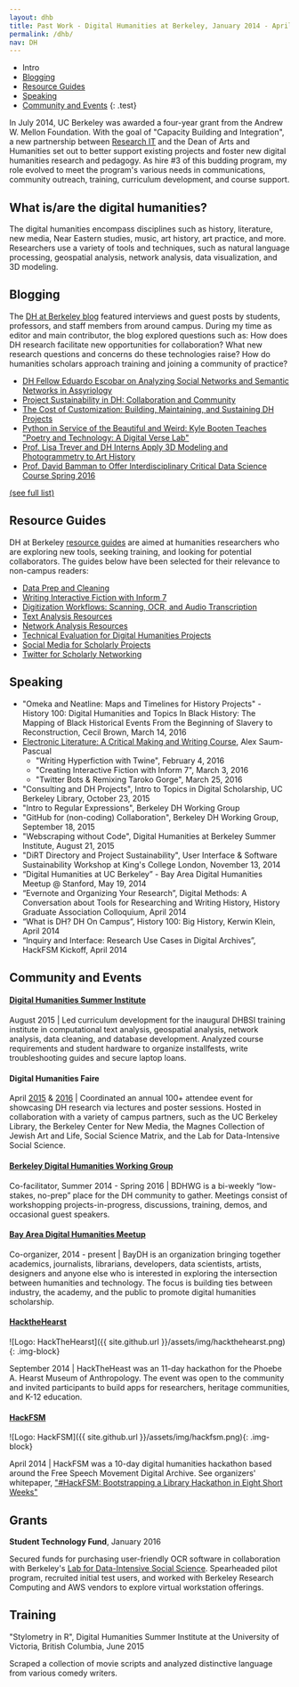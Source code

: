 ```yaml
---
layout: dhb
title: Past Work - Digital Humanities at Berkeley, January 2014 - April 2016
permalink: /dhb/
nav: DH
---
```


- Intro
- [Blogging](#blogging)
- [Resource Guides](#resource-guides)
- [Speaking](#speaking)
- [Community and Events](#community-and-events)
{: .test}

In July 2014, UC Berkeley was awarded a four-year grant from the Andrew W. Mellon Foundation. With the goal of "Capacity Building and Integration", a new partnership between [Research IT](research-it.berkeley.edu) and the Dean of Arts and Humanities set out to better support existing projects and foster new digital humanities research and pedagogy. As hire #3 of this budding program, my role evolved to meet the program's various needs in communications, community outreach, training, curriculum development, and course support.

## What is/are the digital humanities? 
The digital humanities encompass disciplines such as history, literature, new media, Near Eastern studies, music, art history, art practice, and more. Researchers use a variety of tools and techniques, such as natural language processing, geospatial analysis, network analysis, data visualization, and 3D modeling. 

## Blogging
The [DH at Berkeley blog](http://digitalhumanities.berkeley.edu/blog) featured interviews and guest posts by students, professors, and staff members from around campus. During my time as editor and main contributor, the blog explored questions such as: How does DH research facilitate new opportunities for collaboration? What new research questions and concerns do these technologies raise? How do humanities scholars approach training and joining a community of practice?  

- [DH Fellow Eduardo Escobar on Analyzing Social Networks and Semantic Networks in Assyriology](http://digitalhumanities.berkeley.edu/blog/15/11/24/dh-fellow-eduardo-escobar-analyzing-social-networks-and-semantic-networks-assyriology)
- [Project Sustainability in DH: Collaboration and Community](http://digitalhumanities.berkeley.edu/blog/15/05/01/project-sustainability-dh-collaboration-and-community)
- [The Cost of Customization: Building, Maintaining, and Sustaining DH Projects](http://digitalhumanities.berkeley.edu/blog/15/04/23/cost-customization-building-maintaining-and-sustaining-dh-projects)
- [Python in Service of the Beautiful and Weird: Kyle Booten Teaches "Poetry and Technology: A Digital Verse Lab"](http://digitalhumanities.berkeley.edu/blog/15/08/16/python-service-beautiful-and-weird-kyle-booten-teaches-poetry-and-technology-digital)
- [Prof. Lisa Trever and DH Interns Apply 3D Modeling and Photogrammetry to Art History](http://digitalhumanities.berkeley.edu/blog/15/09/02/prof-lisa-trever-and-dh-interns-apply-3d-modeling-and-photogrammetry-art-history)
- [Prof. David Bamman to Offer Interdisciplinary Critical Data Science Course Spring 2016](http://digitalhumanities.berkeley.edu/blog/15/11/09/prof-david-bamman-offer-interdisciplinary-critical-data-science-course-spring-2016)

[(see full list)](/dhb/blogging)

## Resource Guides
DH at Berkeley [resource guides](http://digitalhumanities.berkeley.edu/resources) are aimed at humanities researchers who are exploring new tools, seeking training, and looking for potential collaborators. The guides below have been selected for their relevance to non-campus readers:

- [Data Prep and Cleaning](http://digitalhumanities.berkeley.edu/data-prep-and-cleaning)
- [Writing Interactive Fiction with Inform 7](http://digitalhumanities.berkeley.edu/writing-interactive-fiction-inform-7)
- [Digitization Workflows: Scanning, OCR, and Audio Transcription](http://digitalhumanities.berkeley.edu/resources/digitization-workflows-scanning-ocr-and-audio-transcription)
- [Text Analysis Resources](http://digitalhumanities.berkeley.edu/resources/text-analysis-resources)
- [Network Analysis Resources](http://digitalhumanities.berkeley.edu/resources/network-analysis-resources)
- [Technical Evaluation for Digital Humanities Projects](http://digitalhumanities.berkeley.edu/resources/technical-evaluation-digital-humanities-projects)
- [Social Media for Scholarly Projects](http://digitalhumanities.berkeley.edu/resources/social-media-scholarly-projects)
- [Twitter for Scholarly Networking](http://digitalhumanities.berkeley.edu/twitter-scholarly-networking)

## Speaking

- "Omeka and Neatline: Maps and Timelines for History Projects" - History 100: Digital Humanities and Topics In Black History: The Mapping of Black Historical Events From the Beginning of Slavery to Reconstruction, Cecil Brown, March 14, 2016
- [Electronic Literature: A Critical Making and Writing Course](http://eliterature.digitalhumanities.berkeley.edu/), Alex Saum-Pascual
    - "Writing Hyperfiction with Twine", February 4, 2016
    - "Creating Interactive Fiction with Inform 7", March 3, 2016
    - "Twitter Bots & Remixing Taroko Gorge", March 25, 2016
- "Consulting and DH Projects", Intro to Topics in Digital Scholarship, UC Berkeley Library, October 23, 2015
- "Intro to Regular Expressions", Berkeley DH Working Group 
- "GitHub for (non-coding) Collaboration", Berkeley DH Working Group, September 18, 2015
- "Webscraping without Code", Digital Humanities at Berkeley Summer Institute, August 21, 2015
- "DiRT Directory and Project Sustainability", User Interface & Software Sustainability Workshop at King's College London, November 13, 2014
- “Digital Humanities at UC Berkeley” - Bay Area Digital Humanities Meetup @ Stanford, May 19, 2014
- “Evernote and Organizing Your Research”, Digital Methods: A Conversation about Tools for Researching and Writing History, History Graduate Association Colloquium, April 2014
- “What is DH? DH On Campus”, History 100: Big History, Kerwin Klein, April 2014
- “Inquiry and Interface: Research Use Cases in Digital Archives”, HackFSM Kickoff, April 2014

## Community and Events

#### [Digital Humanities Summer Institute](http://digitalhumanities.berkeley.edu/summer-institute-2015)
August 2015 \| Led curriculum development for the inaugural DHBSI training institute in computational text analysis, geospatial analysis, network analysis, data cleaning, and database development. Analyzed course requirements and student hardware to organize installfests, write troubleshooting guides and secure laptop loans.

#### Digital Humanities Faire
April [2015](http://digitalhumanities.berkeley.edu/blog/15/04/15/dh-community-gathers-3rd-berkeley-digital-humanities-faire) & [2016](http://digitalhumanities.berkeley.edu/dhfaire2016) \| Coordinated an annual 100+ attendee event for showcasing DH research via lectures and poster sessions. Hosted in collaboration with a variety of campus partners, such as the UC Berkeley Library, the Berkeley Center for New Media, the Magnes Collection of Jewish Art and Life, Social Science Matrix, and the Lab for Data-Intensive Social Science.

#### [Berkeley Digital Humanities Working Group](http://berkeley-dhwg.org/)

Co-facilitator, Summer 2014 - Spring 2016 \| BDHWG  is a bi-weekly “low-stakes, no-prep” place for the DH community to gather. Meetings consist of workshopping projects-in-progress, discussions, training, demos, and occasional guest speakers.

#### [Bay Area Digital Humanities Meetup](http://www.meetup.com/BayAreaDH/)
Co-organizer, 2014 - present \| BayDH is an organization bringing together academics, journalists, librarians, developers, data scientists, artists, designers and anyone else who is interested in exploring the intersection between humanities and technology. The focus is building ties between industry, the academy, and the public to promote digital humanities scholarship.

#### [HacktheHearst](http://digitalhumanities.berkeley.edu/projects/hackthehearst)
![Logo: HackTheHearst]({{ site.github.url }}/assets/img/hackthehearst.png){: .img-block}

September 2014 \| HackTheHeast was an 11-day hackathon for the Phoebe A. Hearst Museum of Anthropology. The event was open to the community and invited participants to build apps for researchers, heritage communities, and K-12 education.

#### [HackFSM](http://digitalhumanities.berkeley.edu/projects/hackfsm)
![Logo: HackFSM]({{ site.github.url }}/assets/img/hackfsm.png){: .img-block}

April 2014 \| HackFSM was a 10-day digital humanities hackathon based around the Free Speech Movement Digital Archive. See organizers' whitepaper, ["#HackFSM: Bootstrapping a Library Hackathon in Eight Short Weeks"](http://research-it.berkeley.edu/publications/hackfsm-bootstrapping-library-hackathon-eight-short-weeks)

## Grants
**Student Technology Fund**, January 2016

Secured funds for purchasing user-friendly OCR software in collaboration with Berkeley's [Lab for Data-Intensive Social Science](http://dlab.berkeley.edu/). Spearheaded pilot program, recruited initial test users, and worked with Berkeley Research Computing and AWS vendors to explore virtual workstation offerings.
 
## Training
"Stylometry in R", Digital Humanities Summer Institute at the University of Victoria, British Columbia, June 2015

Scraped a collection of movie scripts and analyzed distinctive language from various comedy writers.
